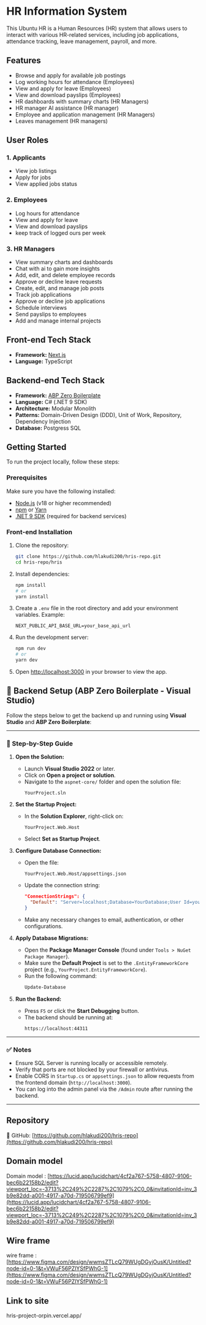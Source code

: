 # HR Information System

This Ubuntu HR is a Human Resources (HR) system that allows users to interact with various HR-related services, including job applications, attendance tracking, leave management, payroll, and more.

## Features

- Browse and apply for available job postings  
- Log working hours for attendance (Employees)  
- View and apply for leave (Employees)  
- View and download payslips (Employees)  
- HR dashboards with summary charts (HR Managers)  
- HR manager AI assistance (HR manager) 
- Employee and application management (HR Managers)  
- Leaves management (HR managers)

## User Roles

### 1. **Applicants**
- View job listings  
- Apply for jobs
- View applied jobs status

### 2. **Employees**
- Log hours for attendance  
- View and apply for leave  
- View and download payslips   
- keep track of logged ours per week

### 3. **HR Managers**
- View summary charts and dashboards 
- Chat with ai to gain more insights 
- Add, edit, and delete employee records  
- Approve or decline leave requests  
- Create, edit, and manage job posts  
- Track job applications  
- Approve or decline job applications  
- Schedule interviews  
- Send payslips to employees  
- Add and manage internal projects  

## Front-end Tech Stack

- **Framework:** [Next.js](https://nextjs.org/)  
- **Language:** TypeScript  

## Backend-end Tech Stack

- **Framework:** [ABP Zero Boilerplate](https://aspnetboilerplate.com/)
- **Language:** C# (.NET 9 SDK)
- **Architecture:** Modular Monolith
- **Patterns:** Domain-Driven Design (DDD), Unit of Work, Repository, Dependency Injection
- **Database:** Postgress SQL 


## Getting Started

To run the project locally, follow these steps:

### Prerequisites
Make sure you have the following installed:

- [Node.js](https://nodejs.org/) (v18 or higher recommended)
- [npm](https://www.npmjs.com/) or [Yarn](https://yarnpkg.com/)
- [.NET 9 SDK](https://dotnet.microsoft.com/en-us/download/dotnet/9.0) (required for backend services)


### Front-end Installation

1. Clone the repository:
   ```bash
   git clone https://github.com/hlakudi200/hris-repo.git
   cd hris-repo/hris
   ```

2. Install dependencies:
   ```bash
   npm install
   # or
   yarn install
   ```

3. Create a `.env` file in the root directory and add your environment variables. Example:
   ```
   NEXT_PUBLIC_API_BASE_URL=your_base_api_url
   ```

4. Run the development server:
   ```bash
   npm run dev
   # or
   yarn dev
   ```

5. Open [http://localhost:3000](http://localhost:3000) in your browser to view the app.


## 🔧 Backend Setup (ABP Zero Boilerplate - Visual Studio)

Follow the steps below to get the backend up and running using **Visual Studio** and **ABP Zero Boilerplate**:

---

### 🧭 Step-by-Step Guide

1. **Open the Solution:**

   - Launch **Visual Studio 2022** or later.
   - Click on **Open a project or solution**.
   - Navigate to the `aspnet-core/` folder and open the solution file:
     ```
     YourProject.sln
     ```

2. **Set the Startup Project:**

   - In the **Solution Explorer**, right-click on:
     ```
     YourProject.Web.Host
     ```
   - Select **Set as Startup Project**.

3. **Configure Database Connection:**

   - Open the file:
     ```
     YourProject.Web.Host/appsettings.json
     ```
   - Update the connection string:
     ```json
     "ConnectionStrings": {
       "Default": "Server=localhost;Database=YourDatabase;User Id=your_user;Password=your_password;"
     }
     ```
   - Make any necessary changes to email, authentication, or other configurations.

4. **Apply Database Migrations:**

   - Open the **Package Manager Console** (found under `Tools > NuGet Package Manager`).
   - Make sure the **Default Project** is set to the `.EntityFrameworkCore` project (e.g., `YourProject.EntityFrameworkCore`).
   - Run the following command:
     ```powershell
     Update-Database
     ```

5. **Run the Backend:**

   - Press `F5` or click the **Start Debugging** button.
   - The backend should be running at:
     ```
     https://localhost:44311
     ```

---

### ✅ Notes

- Ensure SQL Server is running locally or accessible remotely.
- Verify that ports are not blocked by your firewall or antivirus.
- Enable CORS in `Startup.cs` or `appsettings.json` to allow requests from the frontend domain (`http://localhost:3000`).
- You can log into the admin panel via the `/Admin` route after running the backend.

---

## Repository

🔗 GitHub: [https://github.com/hlakudi200/hris-repo](https://github.com/hlakudi200/hris-repo)

## Domain model 
Domain model : [https://lucid.app/lucidchart/4cf2a767-5758-4807-9106-bec6b22158b2/edit?viewport_loc=-3713%2C249%2C2287%2C1079%2C0_0&invitationId=inv_3b9e82dd-a001-4917-a70d-719506799ef9](https://lucid.app/lucidchart/4cf2a767-5758-4807-9106-bec6b22158b2/edit?viewport_loc=-3713%2C249%2C2287%2C1079%2C0_0&invitationId=inv_3b9e82dd-a001-4917-a70d-719506799ef9)

## Wire frame 
wire frame : [https://www.figma.com/design/wwmsZTLcQ79WUgDGyjOusK/Untitled?node-id=0-1&t=VWuF56PZlYSfPWhG-1](https://www.figma.com/design/wwmsZTLcQ79WUgDGyjOusK/Untitled?node-id=0-1&t=VWuF56PZlYSfPWhG-1)
## Link to site 
hris-project-orpin.vercel.app/
